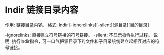 # lndir 链接目录内容

作用: 链接目录内容。
格式: lndir [-ignorelinks][-silent][源目录][目的目录] 

-ignorelinks: 直接建立符号链接的符号链接。
-silent: 不显示指令执行过程。
说明: 执行lndir指令，可一口气把源目录下的文件和子目录统统建立起相互对应的符号链接。